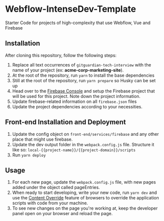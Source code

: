 # Webflow-IntenseDev-Template
Starter Code for projects of high-complexity that use Webflow, Vue and Firebase

## Installation

After cloning this repository, follow the following steps:

1. Replace all text occurrences of `gitguardian-tech-interview` with the name of your
   project (ex: **acme-corp-marketing-site**).
2. At the root of the repository, run `yarn` to install the base dependencies
3. Still at the root of the repository, run `yarn prepare` so Husky can be set up
4. Head over to the [Firebase Console](https://console.firebase.google.com/) and setup the Firebase
   project that will be used for this project. Note down the project information.
5. Update firebase-related information on all `firebase.json` files
6. Update the project dependencies according to your necessities.

## Front-end Installation and Deployment

1. Update the config object on `front-end/services/firebase` and any other place that might use firebase.
2. Update the dev output folder in the `webpack.config.js` file. Structure it like so: `local-{{project-name}}/{{project-domain}}/scripts`
3. Run `yarn deploy`

## Usage

1. For each new page, update the `webpack.config.js` file, with new pages added under the object called pageEntries.
2. When ready to start developing, write your new code, run `yarn dev` and use the [Content Override](https://docs.microsoft.com/en-us/microsoft-edge/devtools-guide-chromium/javascript/overrides) feature of browsers to override the application scripts with code from your machine.
3. To see new changes on the page you're working at, keep the developer panel open on your browser and reload the page.
